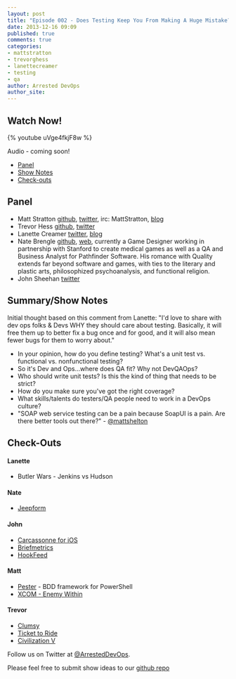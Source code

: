 ```yaml
---
layout: post
title: "Episode 002 - Does Testing Keep You From Making A Huge Mistake?"
date: 2013-12-16 09:09
published: true
comments: true
categories: 
- mattstratton
- trevorghess
- lanettecreamer
- testing
- qa
author: Arrested DevOps
author_site: 
---
```


Watch Now!
-----
{% youtube uVge4fkjF8w %}

Audio - coming soon!

* [Panel](http://www.arresteddevops.com/2013/12/16/episode-002-does-testing-keeps-you-from-making-a-huge-mistake/#panel)
* [Show Notes](http://www.arresteddevops.com/2013/12/16/episode-002-does-testing-keeps-you-from-making-a-huge-mistake/#outline)
* [Check-outs](http://www.arresteddevops.com/2013/12/16/episode-002-does-testing-keeps-you-from-making-a-huge-mistake/#checkouts)

Panel<a name="panel"></a>
-----

* Matt Stratton [github](http://github.com/mattstratton), [twitter](https://twitter.com/mattstratton), irc: MattStratton, [blog](http://www.mattstratton.com/)
* Trevor Hess [github](https://github.com/trevorghess), [twitter](http://twitter.com/trevorghess)
* Lanette Creamer [twitter](http://twitter.com/lanettecream), [blog](http://blog.testyredhead.com/)
* Nate Brengle [github](https://github.com/fyreswordgames), [web](http://www.fyreswordgames.com/), currently a Game Designer working in partnership with Stanford to create medical games as well as a QA and Business Analyst for Pathfinder Software. His romance with Quality extends far beyond software and games, with ties to the literary and plastic arts, philosophized psychoanalysis, and functional religion.
* John Sheehan [twitter](https://twitter.com/johnsheehan)


Summary/Show Notes
-----------------
Initial thought based on this comment from Lanette: 
"I'd love to share with dev ops folks & Devs WHY they should care about testing. Basically, it will free them up to better fix a bug once and for good, and it will also mean fewer bugs for them to worry about."

* In your opinion, how do you define testing? What's a unit test vs. functional vs. nonfunctional testing?
* So it's Dev and Ops...where does QA fit? Why not DevQAOps?
* Who should write unit tests? Is this the kind of thing that needs to be strict?
* How do you make sure you've got the right coverage?
* What skills/talents do testers/QA people need to work in a DevOps culture?
* "SOAP web service testing can be a pain because SoapUI is a pain. Are there better tools out there?" - [@mattshelton](https://twitter.com/mattshelton)



Check-Outs<a name="checkouts"></a>
-----

#### Lanette

* Butler Wars - Jenkins vs Hudson

#### Nate

* [Jeepform](http://jeepen.org/dict/)

#### John

* [Carcassonne for iOS](http://carcassonneapp.com/)
* [Briefmetrics](http://www.briefmetrics.com)
* [HookFeed](http://hookfeed.com/)

#### Matt  

* [Pester](https://github.com/pester/Pester) - BDD framework for PowerShell
* [XCOM - Enemy Within](http://www.xcom.com/enemyunknown/)

#### Trevor  

* [Clumsy](http://jagt.github.io/clumsy/)
* [Ticket to Ride](http://www.daysofwonder.com/tickettoride/en/)
* [Civilization V](http://www.civilization5.com/)



Follow us on Twitter at [@ArrestedDevOps](http://twitter.com/arresteddevops).

Please feel free to submit show ideas to our [github repo](https://github.com/arresteddevops/podcast)